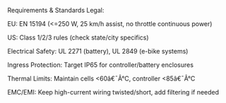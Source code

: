 
Requirements & Standards
Legal:

EU: EN 15194 (<=250 W, 25 km/h assist, no throttle continuous power)

US: Class 1/2/3 rules (check state/city specifics)

Electrical Safety: UL 2271 (battery), UL 2849 (e-bike systems)

Ingress Protection: Target IP65 for controller/battery enclosures

Thermal Limits: Maintain cells <60â€¯Â°C, controller <85â€¯Â°C

EMC/EMI: Keep high-current wiring twisted/short, add filtering if needed